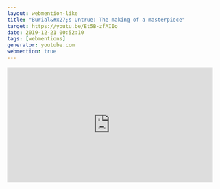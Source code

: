 ```yaml
---
layout: webmention-like
title: "Burial&#x27;s Untrue: The making of a masterpiece"
target: https://youtu.be/Et5B-zfAIIo
date: 2019-12-21 00:52:10
tags: [webmentions]
generator: youtube.com
webmention: true
---
```







<div style="width: 480px; height: 270px; overflow: hidden; position: relative;"><iframe frameborder="0" scrolling="no" seamless="seamless" webkitallowfullscreen="webkitAllowFullScreen" mozallowfullscreen="mozallowfullscreen" allowfullscreen="allowfullscreen" id="okplayer" width="480" height="270" src="http://youtube.com/embed/Et5B-zfAIIo" style="position: absolute; top: 0px; left: 0px; width: 480px; height: 270px;"></iframe></div>
